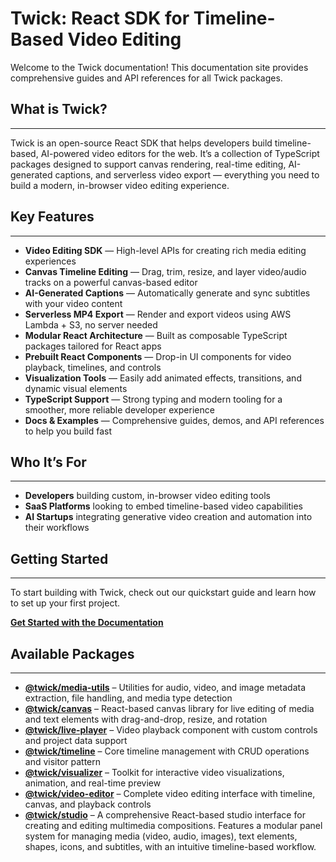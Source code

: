 # Twick: React SDK for Timeline-Based Video Editing

Welcome to the Twick documentation! This documentation site provides comprehensive guides and API references for all Twick packages.

## What is Twick?
------------------------------------------------------------------------------------
Twick is an open-source React SDK that helps developers build timeline-based, AI-powered video editors for the web. It’s a collection of TypeScript packages designed to support canvas rendering, real-time editing, AI-generated captions, and serverless video export — everything you need to build a modern, in-browser video editing experience.



## Key Features
------------------------------------------------------------------------------------
- **Video Editing SDK** — High-level APIs for creating rich media editing experiences
- **Canvas Timeline Editing** — Drag, trim, resize, and layer video/audio tracks on a powerful canvas-based editor
- **AI-Generated Captions** — Automatically generate and sync subtitles with your video content
- **Serverless MP4 Export** — Render and export videos using AWS Lambda + S3, no server needed
- **Modular React Architecture** — Built as composable TypeScript packages tailored for React apps
- **Prebuilt React Components** — Drop-in UI components for video playback, timelines, and controls
- **Visualization Tools** — Easily add animated effects, transitions, and dynamic visual elements
- **TypeScript Support** — Strong typing and modern tooling for a smoother, more reliable developer experience
- **Docs & Examples** — Comprehensive guides, demos, and API references to help you build fast



## Who It’s For
------------------------------------------------------------------------------------
- **Developers** building custom, in-browser video editing tools
- **SaaS Platforms** looking to embed timeline-based video capabilities
- **AI Startups** integrating generative video creation and automation into their workflows



## Getting Started
------------------------------------------------------------------------------------
To start building with Twick, check out our quickstart guide and learn how to set up your first project.

**[Get Started with the Documentation](/docs/intro)**



## Available Packages
------------------------------------------------------------------------------------
- **[@twick/media-utils](/docs/packages/media-utils/modules)** – Utilities for audio, video, and image metadata extraction, file handling, and media type detection
- **[@twick/canvas](/docs/packages/canvas/modules)** – React-based canvas library for live editing of media and text elements with drag-and-drop, resize, and rotation
- **[@twick/live-player](/docs/packages/live-player/modules)** – Video playback component with custom controls and project data support
- **[@twick/timeline](/docs/packages/timeline/modules)** – Core timeline management with CRUD operations and visitor pattern
- **[@twick/visualizer](/docs/packages/visualizer/modules)** – Toolkit for interactive video visualizations, animation, and real-time preview
- **[@twick/video-editor](/docs/packages/video-editor/modules)** – Complete video editing interface with timeline, canvas, and playback controls
- **[@twick/studio](/docs/packages/studio/modules)** – A comprehensive React-based studio interface for creating and editing multimedia compositions. Features a modular panel system for managing media (video, audio, images), text elements, shapes, icons, and subtitles, with an intuitive timeline-based workflow.

